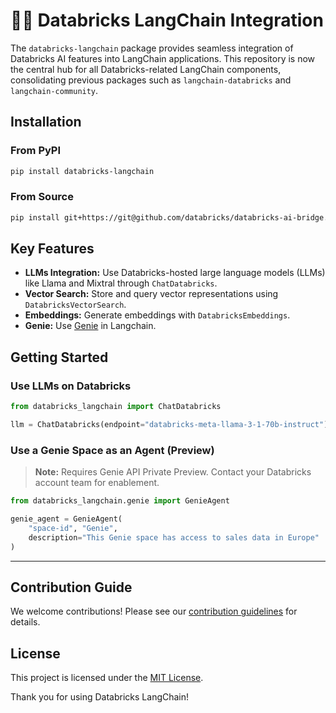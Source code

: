 # 🦜🔗 Databricks LangChain Integration

The `databricks-langchain` package provides seamless integration of Databricks AI features into LangChain applications. This repository is now the central hub for all Databricks-related LangChain components, consolidating previous packages such as `langchain-databricks` and `langchain-community`.

## Installation

### From PyPI
```sh
pip install databricks-langchain
```

### From Source
```sh
pip install git+https://git@github.com/databricks/databricks-ai-bridge.git#subdirectory=integrations/langchain
```

## Key Features

- **LLMs Integration:** Use Databricks-hosted large language models (LLMs) like Llama and Mixtral through `ChatDatabricks`.
- **Vector Search:** Store and query vector representations using `DatabricksVectorSearch`.
- **Embeddings:** Generate embeddings with `DatabricksEmbeddings`.
- **Genie:** Use [Genie](https://www.databricks.com/product/ai-bi/genie) in Langchain.

## Getting Started

### Use LLMs on Databricks
```python
from databricks_langchain import ChatDatabricks

llm = ChatDatabricks(endpoint="databricks-meta-llama-3-1-70b-instruct")
```

### Use a Genie Space as an Agent (Preview)
> **Note:** Requires Genie API Private Preview. Contact your Databricks account team for enablement.

```python
from databricks_langchain.genie import GenieAgent

genie_agent = GenieAgent(
    "space-id", "Genie",
    description="This Genie space has access to sales data in Europe"
)
```

---

## Contribution Guide
We welcome contributions! Please see our [contribution guidelines](https://github.com/databricks/databricks-ai-bridge/tree/main/integrations/langchain) for details.

## License
This project is licensed under the [MIT License](LICENSE).

Thank you for using Databricks LangChain!

